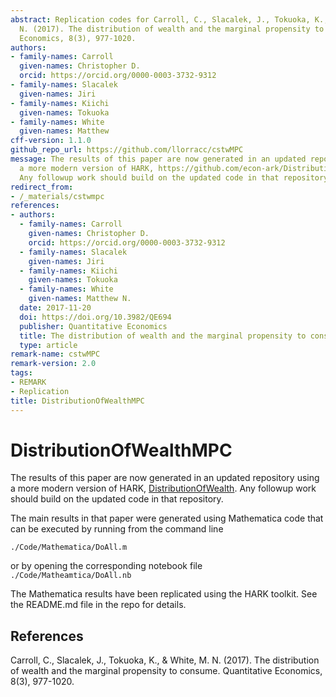 ```yaml
---
abstract: Replication codes for Carroll, C., Slacalek, J., Tokuoka, K., & White, M.
  N. (2017). The distribution of wealth and the marginal propensity to consume. Quantitative
  Economics, 8(3), 977-1020.
authors:
- family-names: Carroll
  given-names: Christopher D.
  orcid: https://orcid.org/0000-0003-3732-9312
- family-names: Slacalek
  given-names: Jiri
- family-names: Kiichi
  given-names: Tokuoka
- family-names: White
  given-names: Matthew
cff-version: 1.1.0
github_repo_url: https://github.com/llorracc/cstwMPC
message: The results of this paper are now generated in an updated repository using
  a more modern version of HARK, https://github.com/econ-ark/DistributionOfWealthMPC.
  Any followup work should build on the updated code in that repository.
redirect_from:
- /_materials/cstwmpc
references:
- authors:
  - family-names: Carroll
    given-names: Christopher D.
    orcid: https://orcid.org/0000-0003-3732-9312
  - family-names: Slacalek
    given-names: Jiri
  - family-names: Kiichi
    given-names: Tokuoka
  - family-names: White
    given-names: Matthew N.
  date: 2017-11-20
  doi: https://doi.org/10.3982/QE694
  publisher: Quantitative Economics
  title: The distribution of wealth and the marginal propensity to consume
  type: article
remark-name: cstwMPC
remark-version: 2.0
tags:
- REMARK
- Replication
title: DistributionOfWealthMPC
---
```



# DistributionOfWealthMPC 
The results of this paper are now generated in an updated repository using a more modern version of HARK, [DistributionOfWealth](https://github.com/econ-ark/DistributionOfWealth). Any followup work should build on the updated code in that repository.

The main results in that paper were generated using Mathematica code that can be executed by running from the command line 

`./Code/Mathematica/DoAll.m`

or by opening the corresponding notebook file `./Code/Matheamtica/DoAll.nb`

The Mathematica results have been replicated using the HARK toolkit.  See the README.md file in the repo for details.

## References

Carroll, C., Slacalek, J., Tokuoka, K., & White, M. N. (2017). The distribution of wealth and the marginal propensity to consume. Quantitative Economics, 8(3), 977-1020.


